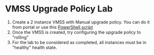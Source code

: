 # VMSS Upgrade Policy Lab

1. Create a 2 instance VMSS with Manual upgrade policy. You can do it from portal or use this [PowerShell script](https://github.com/qqnarwhal/Azure-Config-L200-VMSS-Labs/blob/master/buildManualVmss.ps1)
2. Once the VMSS is created, try configuring the upgrade policy to "rolling"
3. For the lab to be considered as completed, all instances must be in "healthy" health state.
